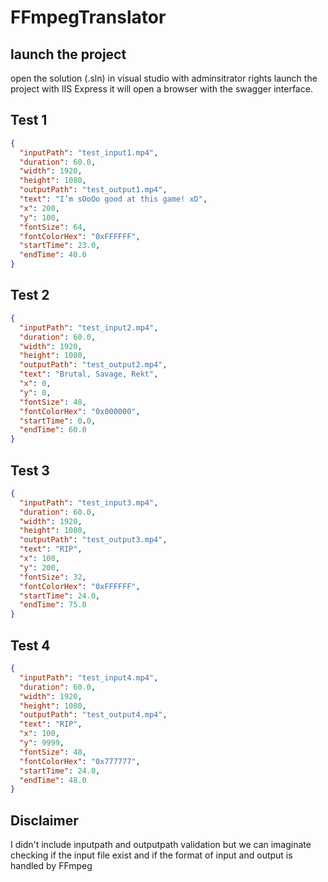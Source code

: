 ﻿# FFmpegTranslator

## launch the project 
open the solution (.sln) in visual studio with adminsitrator rights
launch the project with IIS Express it will open a browser with the swagger interface.

## Test 1 
```json
{
  "inputPath": "test_input1.mp4",
  "duration": 60.0,
  "width": 1920,
  "height": 1080,
  "outputPath": "test_output1.mp4",
  "text": "I’m sOoOo good at this game! xD",
  "x": 200,
  "y": 100,
  "fontSize": 64,
  "fontColorHex": "0xFFFFFF",
  "startTime": 23.0,
  "endTime": 40.0
}
```

## Test 2 
```json
{
  "inputPath": "test_input2.mp4",
  "duration": 60.0,
  "width": 1920,
  "height": 1080,
  "outputPath": "test_output2.mp4",
  "text": "Brutal, Savage, Rekt",
  "x": 0,
  "y": 0,
  "fontSize": 48,
  "fontColorHex": "0x000000",
  "startTime": 0.0,
  "endTime": 60.0
}
```

## Test 3 
```json
{
  "inputPath": "test_input3.mp4",
  "duration": 60.0,
  "width": 1920,
  "height": 1080,
  "outputPath": "test_output3.mp4",
  "text": "RIP",
  "x": 100,
  "y": 200,
  "fontSize": 32,
  "fontColorHex": "0xFFFFFF",
  "startTime": 24.0,
  "endTime": 75.0
}
```

## Test 4 
```json
{
  "inputPath": "test_input4.mp4",
  "duration": 60.0,
  "width": 1920,
  "height": 1080,
  "outputPath": "test_output4.mp4",
  "text": "RIP",
  "x": 100,
  "y": 9999,
  "fontSize": 48,
  "fontColorHex": "0x777777",
  "startTime": 24.0,
  "endTime": 48.0
}
```

## Disclaimer 
I didn't include inputpath and outputpath validation but we can imaginate checking if the input file exist and if the format of input and output is handled by FFmpeg